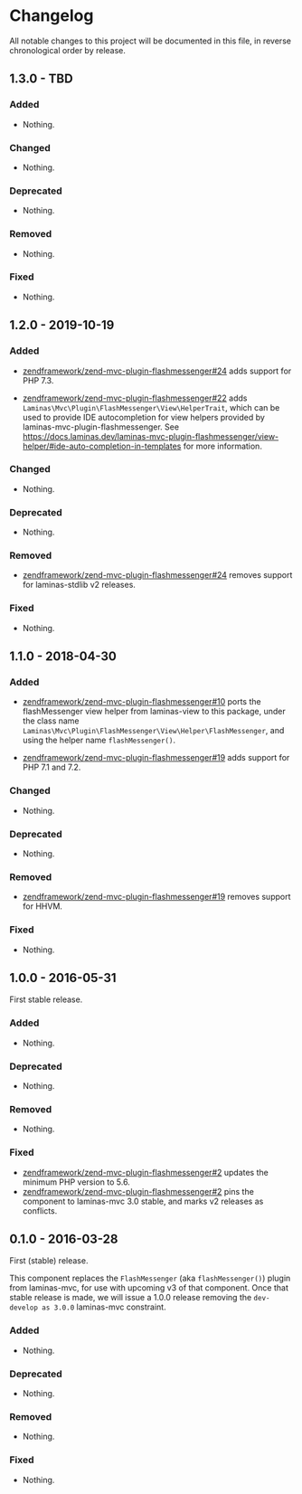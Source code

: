 # Changelog

All notable changes to this project will be documented in this file, in reverse chronological order by release.

## 1.3.0 - TBD

### Added

- Nothing.

### Changed

- Nothing.

### Deprecated

- Nothing.

### Removed

- Nothing.

### Fixed

- Nothing.

## 1.2.0 - 2019-10-19

### Added

- [zendframework/zend-mvc-plugin-flashmessenger#24](https://github.com/zendframework/zend-mvc-plugin-flashmessenger/pull/24) adds support for PHP 7.3.

- [zendframework/zend-mvc-plugin-flashmessenger#22](https://github.com/zendframework/zend-mvc-plugin-flashmessenger/pull/22) adds `Laminas\Mvc\Plugin\FlashMessenger\View\HelperTrait`,
  which can be used to provide IDE autocompletion for view helpers
  provided by laminas-mvc-plugin-flashmessenger. See
  https://docs.laminas.dev/laminas-mvc-plugin-flashmessenger/view-helper/#ide-auto-completion-in-templates
  for more information.

### Changed

- Nothing.

### Deprecated

- Nothing.

### Removed

- [zendframework/zend-mvc-plugin-flashmessenger#24](https://github.com/zendframework/zend-mvc-plugin-flashmessenger/pull/24) removes support for laminas-stdlib v2 releases.

### Fixed

- Nothing.

## 1.1.0 - 2018-04-30

### Added

- [zendframework/zend-mvc-plugin-flashmessenger#10](https://github.com/zendframework/zend-mvc-plugin-flashmessenger/pull/10) ports the flashMessenger view helper from laminas-view to this package, under the
  class name `Laminas\Mvc\Plugin\FlashMessenger\View\Helper\FlashMessenger`, and using the helper name
  `flashMessenger()`.

- [zendframework/zend-mvc-plugin-flashmessenger#19](https://github.com/zendframework/zend-mvc-plugin-flashmessenger/pull/19) adds support for PHP 7.1 and 7.2.

### Changed

- Nothing.

### Deprecated

- Nothing.

### Removed

- [zendframework/zend-mvc-plugin-flashmessenger#19](https://github.com/zendframework/zend-mvc-plugin-flashmessenger/pull/19) removes support for HHVM.

### Fixed

- Nothing.

## 1.0.0 - 2016-05-31

First stable release.

### Added

- Nothing.

### Deprecated

- Nothing.

### Removed

- Nothing.

### Fixed

- [zendframework/zend-mvc-plugin-flashmessenger#2](https://github.com/zendframework/zend-mvc-plugin-flashmessenger/pull/2)
  updates the minimum PHP version to 5.6.
- [zendframework/zend-mvc-plugin-flashmessenger#2](https://github.com/zendframework/zend-mvc-plugin-flashmessenger/pull/2)
  pins the component to laminas-mvc 3.0 stable, and marks v2 releases as conflicts.

## 0.1.0 - 2016-03-28

First (stable) release.

This component replaces the `FlashMessenger` (aka `flashMessenger()`) plugin from
laminas-mvc, for use with upcoming v3 of that component. Once that stable release
is made, we will issue a 1.0.0 release removing the `dev-develop as 3.0.0`
laminas-mvc constraint.

### Added

- Nothing.

### Deprecated

- Nothing.

### Removed

- Nothing.

### Fixed

- Nothing.
